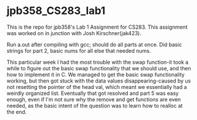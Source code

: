 # jpb358_CS283_lab1
This is the repo for jpb358's Lab 1 Assignment for CS283.
This assignment was worked on in junction with Josh Kirschner(jak423).

Run a.out after compiling with gcc; should do all parts at once. Did basic strings for part 2, basic nums for all else that needed nums.

This particular week I had the most trouble with the swap function-it took a while to figure out the basic swap functionality that we should use, and then how to implement it in C. We managed to get the basic swap functionality working, but then got stuck with the data values disappearing-caused by us not resetting the pointer of the head val, which meant we essentially had a weirdly organized list. Eventually that got resolved and part 5 was easy enough, even if I'm not sure why the remove and get functions are even needed, as the basic intent of the question was to learn how to realloc at the end.